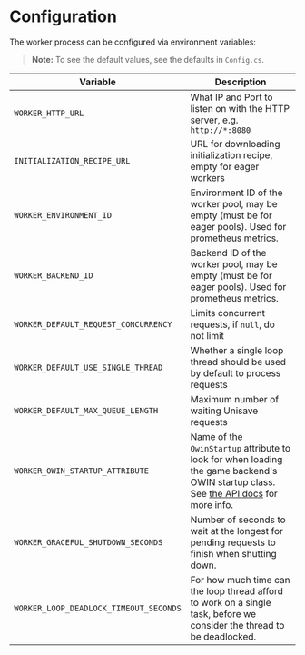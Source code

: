 # Configuration

The worker process can be configured via environment variables:

> **Note:** To see the default values, see the defaults in `Config.cs`.

| Variable                             | Description |
|--------------------------------------|-------------|
| `WORKER_HTTP_URL`                    | What IP and Port to listen on with the HTTP server, e.g. `http://*:8080` |
| `INITIALIZATION_RECIPE_URL`          | URL for downloading initialization recipe, empty for eager workers |
| `WORKER_ENVIRONMENT_ID`              | Environment ID of the worker pool, may be empty (must be for eager pools). Used for prometheus metrics. |
| `WORKER_BACKEND_ID`                  | Backend ID of the worker pool, may be empty (must be for eager pools). Used for prometheus metrics. |
| `WORKER_DEFAULT_REQUEST_CONCURRENCY` | Limits concurrent requests, if `null`, do not limit |
| `WORKER_DEFAULT_USE_SINGLE_THREAD`   | Whether a single loop thread should be used by default to process requests |
| `WORKER_DEFAULT_MAX_QUEUE_LENGTH`    | Maximum number of waiting Unisave requests |
| `WORKER_OWIN_STARTUP_ATTRIBUTE`      | Name of the `OwinStartup` attribute to look for when loading the game backend's OWIN startup class. See [the API docs](api-game-backend.md) for more info. |
| `WORKER_GRACEFUL_SHUTDOWN_SECONDS`   | Number of seconds to wait at the longest for pending requests to finish when shutting down. |
| `WORKER_LOOP_DEADLOCK_TIMEOUT_SECONDS` | For how much time can the loop thread afford to work on a single task, before we consider the thread to be deadlocked. |
